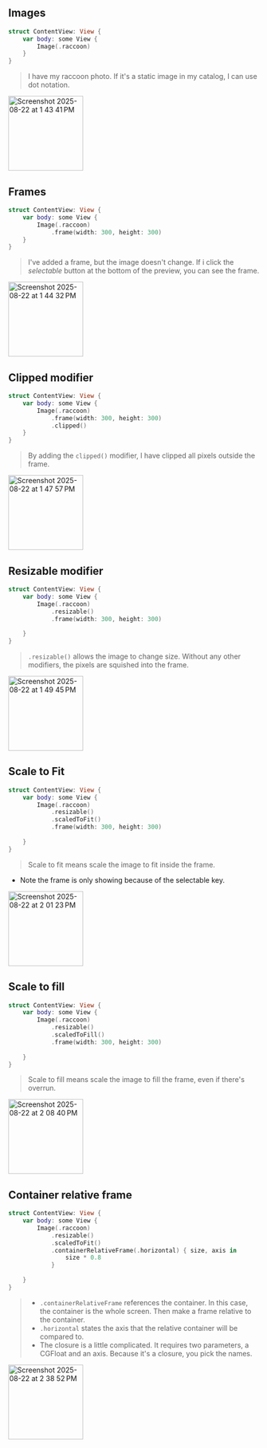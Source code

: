 ## Images

```swift
struct ContentView: View {
    var body: some View {
        Image(.raccoon)
    }
}
```

> I have my raccoon photo. If it's a static image in my catalog, I can use dot notation.

<img width="150" alt="Screenshot 2025-08-22 at 1 43 41 PM" src="https://github.com/user-attachments/assets/d033c42c-35f2-4f76-beb0-aa4c4f152208" />

## Frames

```swift
struct ContentView: View {
    var body: some View {
        Image(.raccoon)
            .frame(width: 300, height: 300)
    }
}
```
> I've added a frame, but the image doesn't change. If i click the *selectable* button at the bottom of the preview, you can see the frame.

<img width="150" alt="Screenshot 2025-08-22 at 1 44 32 PM" src="https://github.com/user-attachments/assets/cc93fcbe-be01-476e-9abd-7c05804fa54f" />

## Clipped modifier

```swift
struct ContentView: View {
    var body: some View {
        Image(.raccoon)
            .frame(width: 300, height: 300)
            .clipped()
    }
}
```

> By adding the `clipped()` modifier, I have clipped all pixels outside the frame.

<img width="150" alt="Screenshot 2025-08-22 at 1 47 57 PM" src="https://github.com/user-attachments/assets/0a33d3e2-1ba0-4b9e-b725-b5ebf46662d4" />

## Resizable modifier

```swift
struct ContentView: View {
    var body: some View {
        Image(.raccoon)
            .resizable()
            .frame(width: 300, height: 300)
            
    }
}
```

> `.resizable()` allows the image to change size. Without any other modifiers, the pixels are squished into the frame.

<img width="150" alt="Screenshot 2025-08-22 at 1 49 45 PM" src="https://github.com/user-attachments/assets/25dfdf12-18d5-4cf8-ad47-32011783aa43" />

## Scale to Fit

```swift
struct ContentView: View {
    var body: some View {
        Image(.raccoon)
            .resizable()
            .scaledToFit()
            .frame(width: 300, height: 300)
            
    }
}
```

> Scale to fit means scale the image to fit inside the frame.
- Note the frame is only showing because of the selectable key.

<img width="150" alt="Screenshot 2025-08-22 at 2 01 23 PM" src="https://github.com/user-attachments/assets/0bb46d4f-7a75-4e86-8a85-bf0af3311f6d" />

## Scale to fill

```swift
struct ContentView: View {
    var body: some View {
        Image(.raccoon)
            .resizable()
            .scaledToFill()
            .frame(width: 300, height: 300)
            
    }
}
```

> Scale to fill means scale the image to fill the frame, even if there's overrun.

<img width="150" alt="Screenshot 2025-08-22 at 2 08 40 PM" src="https://github.com/user-attachments/assets/4cfe3f5e-493d-4834-822c-f44051965a35" />

## Container relative frame

```swift
struct ContentView: View {
    var body: some View {
        Image(.raccoon)
            .resizable()
            .scaledToFit()
            .containerRelativeFrame(.horizontal) { size, axis in
                size * 0.8
            }
            
    }
}
```

> - `.containerRelativeFrame` references the container. In this case, the container is the whole screen. Then make a frame relative to the container.
> - `.horizontal` states the axis that the relative container will be compared to.
> - The closure is a little complicated. It requires two parameters, a CGFloat and an axis. Because it's a closure, you pick the names.

<img width="150" alt="Screenshot 2025-08-22 at 2 38 52 PM" src="https://github.com/user-attachments/assets/26ab1ee4-5b26-46a5-b36b-dd1dcf442a14" />


